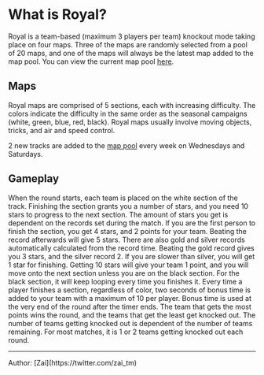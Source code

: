 # What is Royal?

Royal is a team-based (maximum 3 players per team) knockout mode taking place on four maps. Three of the maps are randomly selected from a pool of 20 maps, and one of the maps will always be the latest map added to the map pool. You can view the current map pool [here](https://www.trackmania.com/royal).

## Maps 
Royal maps are comprised of 5 sections, each with increasing difficulty. The colors indicate the difficulty in the same order as the seasonal campaigns (white, green, blue, red, black). Royal maps usually involve moving objects, tricks, and air and speed control. 

2 new tracks are added to the [map pool](https://www.trackmania.com/royal) every week on Wednesdays and Saturdays.

## Gameplay
When the round starts, each team is placed on the white section of the track. Finishing the section grants you a number of stars, and you need 10 stars to progress to the next section. The amount of stars you get is dependent on the records set during the match. If you are the first person to finish the section, you get 4 stars, and 2 points for your team. Beating the record afterwards will give 5 stars. There are also gold and silver records automatically calculated from the record time. Beating the gold record gives you 3 stars, and the silver record 2. If you are slower than silver, you will get 1 star for finishing. Getting 10 stars will give your team 1 point, and you will move onto the next section unless you are on the black section. For the black section, it will keep looping every time you finishes it. Every time a player finishes a section, regardless of color, two seconds of bonus time is added to your team with a maximum of 10 per player. Bonus time is used at the very end of the round after the timer ends. The team that gets the most points wins the round, and the teams that get the least get knocked out. The number of teams getting knocked out is dependent of the number of teams remaining. For most matches, it is 1 or 2 teams getting knocked out each round.

<hr>
Author: [Zai](https://twitter.com/zai_tm)
